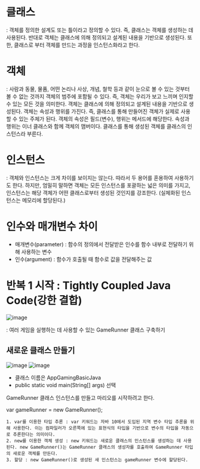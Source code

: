 # 클래스 
: 객체를 정의한 설계도 또는 틀이라고 정의할 수 있다. 즉, 클래스는 객체를 생성하는 데 사용된다. 반대로 객체는 클래스에 의해 정의되고 설계된 내용을 기반으로 생성된다. 또한, 클래스로 부터 객체를 만드는 과정을 인스턴스화라고 한다.

# 객체 
: 사람과 동물, 물품, 어떤 논리나 사상, 개념, 철학 등과 같이 눈으로 볼 수 있는 것부터 볼 수 없는 것까지 객체의 범주에 포함될 수 있다. 즉, 객체는 우리가 보고 느끼며 인지할 수 있는 모든 것을 의미한다.
객체는 클래스에 의해 정의되고 설계된 내용을 기반으로 생성된다. 객체는 속성과 행위를 가진다. 즉, 클래스를 통해 만들어진 객체가 실제로 사용할 수 있는 주체가 된다.
객체의 속성은 필드(변수), 행위는 메서드에 해당한다. 속성과 행위는 이너 클래스와 함께 객체의 맴버이다. 클래스를 통해 생성된 객체를 클래스의 인스턴스라 부른다.

# 인스턴스
: 객체와 인스턴스는 크게 차이를 보이지는 않는다. 따라서 두 용어를 혼용하여 사용하기도 한다. 하지만, 엄밀히 말하면 객체는 모든 인스턴스를 포괄하는 넓은 의미를 가지고, 인스턴스는 해당 객체가 어떤 클래스로부터 생성된 것인지를 강조한다.
(실체화된 인스턴스는 메모리에 할당된다.)

# 인수와 매개변수 차이
- 매개변수(parameter) : 함수의 정의에서 전달받은 인수를 함수 내부로 전달하기 위해 사용하는 변수
- 인수(argument) : 함수가 호출될 때 함수로 값을 전달해주는 값

# 반복 1 시작 : Tightly Coupled Java Code(강한 결합)
![image](https://github.com/kdahun/udemy_javaSpringBoot_Fullstack/assets/101082485/a40ec305-17b3-441b-bc1f-f518d5a877f4)

: 여러 게임을 실행하는 데 사용할 수 있는 GameRunner 클래스 구축하기

## 새로운 클래스 만들기
![image](https://github.com/kdahun/udemy_javaSpringBoot_Fullstack/assets/101082485/3a7d9226-6dcb-4fa7-977a-34c44f126fda)
![image](https://github.com/kdahun/udemy_javaSpringBoot_Fullstack/assets/101082485/646c0aa7-c3e5-42b6-8c50-7f3e8516fcd2)

- 클래스 이름은 AppGamingBasicJava
- public static void main(String[] args) 선택

GameRunner 클래스 인스턴스를 만들고 마리오를 시작하려고 한다.

var gameRunner = new GameRunner();
```
1. var를 이용한 타입 추론 : var 키워드는 자바 10에서 도입된 지역 변수 타입 추론을 위해 사용한다. 이는 컴파일러가 오른쪽에 있는 표현식의 타입을 기반으로 변수의 타입을 자동으로 추론한다는 의미이다.
2. new를 이용한 객체 생성 : new 키워드는 새로운 클래스의 인스턴스를 생성하는 데 사용된다. new GameRunner()는 GameRunner 클래스의 생성자를 호출하여 GameRunner 타입의 새로운 객체를 만든다.
3. 할당 : new GameRunner()로 생성된 새 인스턴스는 gameRunner 변수에 할당된다.

